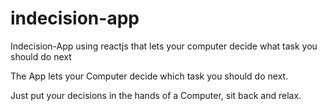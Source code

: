 # indecision-app
Indecision-App using reactjs that lets your computer decide what task you should do next

The App lets your Computer decide which task you should do next.

Just put your decisions in the hands of a Computer, sit back and relax.
